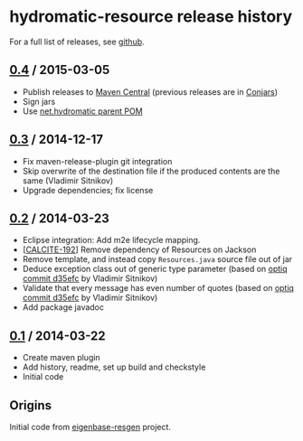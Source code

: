 # hydromatic-resource release history

For a full list of releases, see <a href="https://github.com/julianhyde/hydromatic-resource/releases">github</a>.

## <a href="https://github.com/julianhyde/hydromatic-resource/releases/tag/hydromatic-resource-0.4">0.4</a> / 2015-03-05

* Publish releases to <a href="http://search.maven.org/">Maven Central</a>
  (previous releases are in <a href="http://www.conjars.org/">Conjars</a>)
* Sign jars
* Use <a href="https://github.com/julianhyde/hydromatic-parent">net.hydromatic parent POM</a>

## <a href="https://github.com/julianhyde/hydromatic-resource/releases/tag/hydromatic-resource-0.3">0.3</a> / 2014-12-17

* Fix maven-release-plugin git integration
* Skip overwrite of the destination file if the produced contents are the same
  (Vladimir Sitnikov)
* Upgrade dependencies; fix license

## <a href="https://github.com/julianhyde/hydromatic-resource/releases/tag/hydromatic-resource-0.2">0.2</a> / 2014-03-23

* Eclipse integration: Add m2e lifecycle mapping.
* [<a href="https://issues.apache.org/jira/browse/CALCITE-192">CALCITE-192</a>]
  Remove dependency of Resources on Jackson
* Remove template, and instead copy `Resources.java` source file out of jar
* Deduce exception class out of generic type parameter
  (based on <a href="https://github.com/julianhyde/optiq/commit/d35efc5e454059c90d1192b969df0ae4f741e987">optiq commit d35efc</a> by Vladimir Sitnikov)
* Validate that every message has even number of quotes
  (based on <a href="https://github.com/julianhyde/optiq/commit/d35efc5e454059c90d1192b969df0ae4f741e987">optiq commit d35efc</a> by Vladimir Sitnikov)
* Add package javadoc

## <a href="https://github.com/julianhyde/hydromatic-resource/releases/tag/hydromatic-resource-0.1">0.1</a> / 2014-03-22

* Create maven plugin
* Add history, readme, set up build and checkstyle
* Initial code

## Origins

Initial code from
<a href="https://github.com/julianhyde/eigenbase-resgen">eigenbase-resgen</a>
project.
